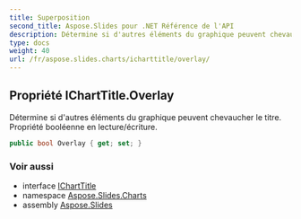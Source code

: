 ```yaml
---
title: Superposition
second_title: Aspose.Slides pour .NET Référence de l'API
description: Détermine si d'autres éléments du graphique peuvent chevaucher le titre. Propriété booléenne en lecture/écriture.
type: docs
weight: 40
url: /fr/aspose.slides.charts/icharttitle/overlay/
---
```


## Propriété IChartTitle.Overlay

Détermine si d'autres éléments du graphique peuvent chevaucher le titre. Propriété booléenne en lecture/écriture.

```csharp
public bool Overlay { get; set; }
```

### Voir aussi

* interface [IChartTitle](../../icharttitle)
* namespace [Aspose.Slides.Charts](../../icharttitle)
* assembly [Aspose.Slides](../../../)

<!-- NE PAS ÉDITER : généré par xmldocmd pour Aspose.Slides.dll -->